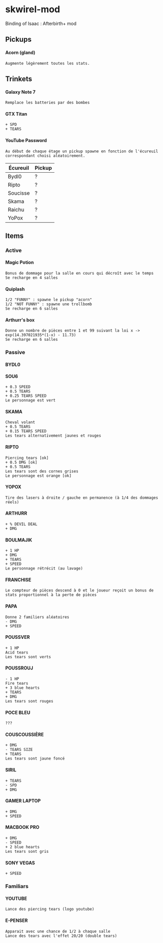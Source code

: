 # skwirel-mod

Binding of Isaac : Afterbirth+ mod

## Pickups

#### Acorn (gland)

    Augmente légèrement toutes les stats.

## Trinkets

#### Galaxy Note 7

    Remplace les batteries par des bombes

#### GTX Titan

    + SPD
    + TEARS

#### YouTube Password

    Au début de chaque étage un pickup spawne en fonction de l'écureuil correspondant choisi aléatoirement.

Écureuil | Pickup
-------- | ------
Bydl0    | ?
Ripto    | ?
Soucisse | ?
Skama    | ?
Raichu   | ?
YoPox    | ?

## Items

### Active

#### Magic Potion

    Bonus de dommage pour la salle en cours qui décroît avec le temps
    Se recharge en 4 salles

#### Quiplash

    1/2 "FUNNY" : spawne le pickup "acorn"
    1/2 "NOT FUNNY" : spawne une trollbomb
    Se recharge en 6 salles

#### Arthurr's box

    Donne un nombre de pièces entre 1 et 99 suivant la loi x -> exp(14.397021935*(1-x) - 11.73)
    Se recharge en 6 salles

### Passive

#### BYDL0



#### SOU6

    + 0.3 SPEED
    + 0.5 TEARS
    + 0.25 TEARS SPEED
    Le personnage est vert

#### SKAMA

    Cheval volant
    + 0.5 TEARS
    + 0.15 TEARS SPEED
    Les tears alternativement jaunes et rouges

#### RIPTO

    Piercing tears [ok]
    + 0.5 DMG [ok]
    + 0.5 TEARS
    Les tears sont des cornes grises
    Le personnage est orange [ok]

#### YOPOX

    Tire des lasers à droite / gauche en permanence (à 1/4 des dommages réels)

#### ARTHURR

    + % DEVIL DEAL
    + DMG

#### BOULMAJIK

    + 1 HP
    + DMG
    + TEARS
    + SPEED
    Le personnage rétrécit (au lavage)

#### FRANCHISE

    Le compteur de pièces descend à 0 et le joueur reçoit un bonus de stats proportionnel à la perte de pièces

#### PAPA

    Donne 2 familiers aléatoires
    - DMG
    + SPEED

#### POUSSVER

    + 1 HP
    Acid tears
    Les tears sont verts

#### POUSSROUJ

    - 1 HP
    Fire tears
    + 3 blue hearts
    + TEARS
    + DMG
    Les tears sont rouges

#### POCE BLEU

    ???

#### COUSCOUSSIÈRE

    + DMG
    - TEARS SIZE
    + TEARS
    Les tears sont jaune foncé

#### SIRIL

    + TEARS
    - SPD
    + DMG

#### GAMER LAPTOP

    + DMG
    + SPEED

#### MACBOOK PRO

    + DMG
    - SPEED
    + 2 blue hearts
    Les tears sont gris

#### SONY VEGAS

    + SPEED

### Familiars

#### YOUTUBE

    Lance des piercing tears (logo youtube)

#### E-PENSER

    Apparait avec une chance de 1/2 à chaque salle
    Lance des tears avec l'effet 20/20 (double tears)
